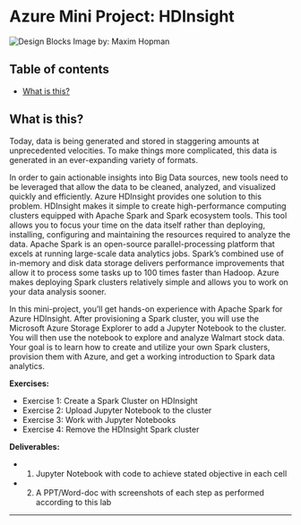 # Azure Mini Project: HDInsight
![Design Blocks](https://images.unsplash.com/photo-1611974789855-9c2a0a7236a3?ixid=MnwxMjA3fDB8MHxwaG90by1wYWdlfHx8fGVufDB8fHx8&ixlib=rb-1.2.1&auto=format&fit=crop&w=2100&q=80)
Image by: Maxim Hopman


## Table of contents
* [What is this?](#what-is-this)


## What is this?
Today, data is being generated and stored in staggering amounts at unprecedented velocities. To make things more complicated, this data is generated in an ever-expanding variety of formats. 

In order to gain actionable insights into Big Data sources, new tools need to be leveraged that allow the data to be cleaned, analyzed, and visualized quickly and efficiently. Azure
HDInsight provides one solution to this problem. HDInsight makes it simple to create high-performance computing clusters equipped with Apache Spark and Spark ecosystem tools. This tool allows you to focus your time on the data itself rather than deploying, installing, configuring and maintaining the resources required to analyze the data. Apache Spark is an open-source parallel-processing platform that excels at running large-scale data analytics jobs. Spark’s combined use of in-memory and disk data storage delivers performance improvements that allow it to process some tasks up to 100 times faster than Hadoop. Azure makes deploying Spark clusters relatively simple and allows you to work on your data analysis sooner.

In this mini-project, you’ll get hands-on experience with Apache Spark for Azure HDInsight. After provisioning a Spark cluster, you will use the Microsoft Azure Storage Explorer to add a
Jupyter Notebook to the cluster. You will then use the notebook to explore and analyze Walmart stock data. Your goal is to learn how to create and utilize your own Spark clusters, provision them with Azure, and get a working introduction to Spark data analytics.

__Exercises:__
* Exercise 1: Create a Spark Cluster on HDInsight
* Exercise 2: Upload Jupyter Notebook to the cluster
* Exercise 3: Work with Jupyter Notebooks
* Exercise 4: Remove the HDInsight Spark cluster

__Deliverables:__
* 1. Jupyter Notebook with code to achieve stated objective in each cell
* 2. A PPT/Word-doc with screenshots of each step as performed according to this lab
_____